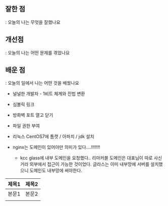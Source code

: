 
## 잘한 점
: 오늘의 나는 무엇을 잘했나요


## 개선점
: 오늘의 나는 어떤 문제를 겪었나요


## 배운 점
: 오늘의 일에서 나는 어떤 것을 배웠나요

- 널널한 개발자 - 1비트 체계와 진법 변환

- 심볼릭 링크
- 방화벽 포트 열고 닫기
- 파일 권한 부여
- 리눅스 CentOS7에 톰캣 / 아파치 / jdk 설치
- nginx는 도메인이 있어야만 의미가 있다....!!!!!!!
	- kcc glass에 내부 도메인을 요청했다.. 리마커블 도메인은 대표님이 따로 사신거라 외부에서 접근이 가능한 것이었다. 글라스는 이미 내부망에 서버를 설치했으니 도메인도 내부망에 써야한다. 


| 제목1 | 제목2 |
| ----- | ----- |
| 본문1 | 본문2 |
|       |       |
